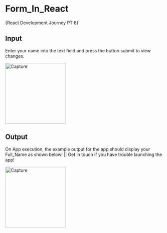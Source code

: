 # Form_In_React
{React Development Journey PT 8}

## Input
Enter your name into the text field and press the button submit to view changes.

<img width="193" alt="Capture" src="https://user-images.githubusercontent.com/91548582/143568063-299f8b61-3d8b-495c-8f7b-da3aede11960.PNG">


## Output

On App execution, the example output for the app should display your Full_Name as shown below! || Get in touch if you have trouble launching the app!

<img width="193" alt="Capture" src="https://user-images.githubusercontent.com/91548582/143568131-e08ea3d5-8ec2-4683-86ac-0b65be96e73b.PNG">
